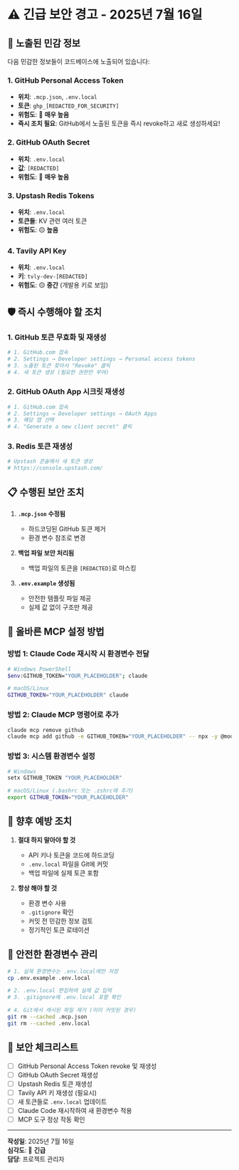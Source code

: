 # ⚠️ 긴급 보안 경고 - 2025년 7월 16일

## 🚨 노출된 민감 정보

다음 민감한 정보들이 코드베이스에 노출되어 있습니다:

### 1. GitHub Personal Access Token

- **위치**: `.mcp.json`, `.env.local`
- **토큰**: `ghp_[REDACTED_FOR_SECURITY]`
- **위험도**: 🔴 **매우 높음**
- **즉시 조치 필요**: GitHub에서 노출된 토큰을 즉시 revoke하고 새로 생성하세요!

### 2. GitHub OAuth Secret

- **위치**: `.env.local`
- **값**: `[REDACTED]`
- **위험도**: 🔴 **매우 높음**

### 3. Upstash Redis Tokens

- **위치**: `.env.local`
- **토큰들**: KV 관련 여러 토큰
- **위험도**: 🟡 **높음**

### 4. Tavily API Key

- **위치**: `.env.local`
- **키**: `tvly-dev-[REDACTED]`
- **위험도**: 🟡 **중간** (개발용 키로 보임)

## 🛡️ 즉시 수행해야 할 조치

### 1. GitHub 토큰 무효화 및 재생성

```bash
# 1. GitHub.com 접속
# 2. Settings → Developer settings → Personal access tokens
# 3. 노출된 토큰 찾아서 "Revoke" 클릭
# 4. 새 토큰 생성 (필요한 권한만 부여)
```

### 2. GitHub OAuth App 시크릿 재생성

```bash
# 1. GitHub.com 접속
# 2. Settings → Developer settings → OAuth Apps
# 3. 해당 앱 선택
# 4. "Generate a new client secret" 클릭
```

### 3. Redis 토큰 재생성

```bash
# Upstash 콘솔에서 새 토큰 생성
# https://console.upstash.com/
```

## 📋 수행된 보안 조치

1. **`.mcp.json` 수정됨**
   - 하드코딩된 GitHub 토큰 제거
   - 환경 변수 참조로 변경

2. **백업 파일 보안 처리됨**
   - 백업 파일의 토큰을 `[REDACTED]`로 마스킹

3. **`.env.example` 생성됨**
   - 안전한 템플릿 파일 제공
   - 실제 값 없이 구조만 제공

## 🔧 올바른 MCP 설정 방법

### 방법 1: Claude Code 재시작 시 환경변수 전달

```bash
# Windows PowerShell
$env:GITHUB_TOKEN="YOUR_PLACEHOLDER"; claude

# macOS/Linux
GITHUB_TOKEN="YOUR_PLACEHOLDER" claude
```

### 방법 2: Claude MCP 명령어로 추가

```bash
claude mcp remove github
claude mcp add github -e GITHUB_TOKEN="YOUR_PLACEHOLDER" -- npx -y @modelcontextprotocol/server-github
```

### 방법 3: 시스템 환경변수 설정

```bash
# Windows
setx GITHUB_TOKEN "YOUR_PLACEHOLDER"

# macOS/Linux (.bashrc 또는 .zshrc에 추가)
export GITHUB_TOKEN="YOUR_PLACEHOLDER"
```

## 🚫 향후 예방 조치

1. **절대 하지 말아야 할 것**
   - API 키나 토큰을 코드에 하드코딩
   - `.env.local` 파일을 Git에 커밋
   - 백업 파일에 실제 토큰 포함

2. **항상 해야 할 것**
   - 환경 변수 사용
   - `.gitignore` 확인
   - 커밋 전 민감한 정보 검토
   - 정기적인 토큰 로테이션

## 📁 안전한 환경변수 관리

```bash
# 1. 실제 환경변수는 .env.local에만 저장
cp .env.example .env.local

# 2. .env.local 편집하여 실제 값 입력
# 3. .gitignore에 .env.local 포함 확인

# 4. Git에서 캐시된 파일 제거 (이미 커밋된 경우)
git rm --cached .mcp.json
git rm --cached .env.local
```

## 🔐 보안 체크리스트

- [ ] GitHub Personal Access Token revoke 및 재생성
- [ ] GitHub OAuth Secret 재생성
- [ ] Upstash Redis 토큰 재생성
- [ ] Tavily API 키 재생성 (필요시)
- [ ] 새 토큰들로 `.env.local` 업데이트
- [ ] Claude Code 재시작하여 새 환경변수 적용
- [ ] MCP 도구 정상 작동 확인

---

**작성일**: 2025년 7월 16일  
**심각도**: 🔴 **긴급**  
**담당**: 프로젝트 관리자
